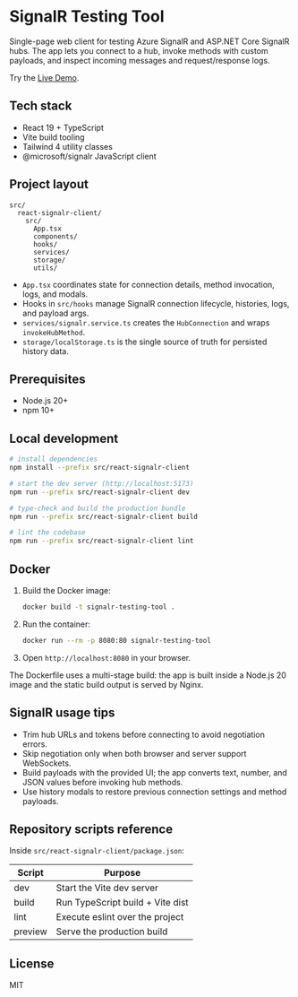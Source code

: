 # SignalR Testing Tool

Single-page web client for testing Azure SignalR and ASP.NET Core SignalR hubs. The app lets you connect to a hub, invoke methods with custom payloads, and inspect incoming messages and request/response logs.

Try the [Live Demo](https://signalr.yrw.tw).

## Tech stack

- React 19 + TypeScript
- Vite build tooling
- Tailwind 4 utility classes
- @microsoft/signalr JavaScript client

## Project layout

```text
src/
  react-signalr-client/
    src/
      App.tsx
      components/
      hooks/
      services/
      storage/
      utils/
```

- `App.tsx` coordinates state for connection details, method invocation, logs, and modals.
- Hooks in `src/hooks` manage SignalR connection lifecycle, histories, logs, and payload args.
- `services/signalr.service.ts` creates the `HubConnection` and wraps `invokeHubMethod`.
- `storage/localStorage.ts` is the single source of truth for persisted history data.

## Prerequisites

- Node.js 20+
- npm 10+

## Local development

```bash
# install dependencies
npm install --prefix src/react-signalr-client

# start the dev server (http://localhost:5173)
npm run --prefix src/react-signalr-client dev

# type-check and build the production bundle
npm run --prefix src/react-signalr-client build

# lint the codebase
npm run --prefix src/react-signalr-client lint
```

## Docker

1. Build the Docker image:

   ```bash
   docker build -t signalr-testing-tool .
   ```

2. Run the container:

   ```bash
   docker run --rm -p 8080:80 signalr-testing-tool
   ```

3. Open `http://localhost:8080` in your browser.

The Dockerfile uses a multi-stage build: the app is built inside a Node.js 20 image and the static build output is served by Nginx.

## SignalR usage tips

- Trim hub URLs and tokens before connecting to avoid negotiation errors.
- Skip negotiation only when both browser and server support WebSockets.
- Build payloads with the provided UI; the app converts text, number, and JSON values before invoking hub methods.
- Use history modals to restore previous connection settings and method payloads.

## Repository scripts reference

Inside `src/react-signalr-client/package.json`:

| Script  | Purpose                         |
| ------- | -------------------------------- |
| dev     | Start the Vite dev server       |
| build   | Run TypeScript build + Vite dist |
| lint    | Execute eslint over the project |
| preview | Serve the production build      |

## License

MIT
